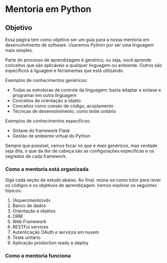 # Mentoria em Python

## Objetivo
Essa página tem como objetivo ser um guia para a nossa mentoria em desenvolvimento de software. Usaremos Python por ser uma linguagem mais simples.

Parte do processo de aprendizagem é genérico, ou seja, você aprende conceitos que são aplicáveis a qualquer linguagem ou ambiente. Outros são específicos à liguagem e ferramentas que está utilizando.

Exemplos de conhecimentos genéricos:
- Todas as estruturas de controle da linguagem: basta adaptar a sintaxe e programar em outra linguagem
- Conceitos de orientação a objeto
- Conceitos como coesão de código, acoplamento
- Técnicas de desenvolvimento, como teste unitário

Exemplos de conhecimentos específicos:
- Sintaxe do framework Flask
- Gestão de ambiente virtual do Python

Sempre que possível, vamos focar no que é mais genéricos, mas verdade seja dita, o que da dor de cabeça são as configurações específicas e os segredos de cada framework.

### Como a mentoria está organizada

Siga cada seção de estudo abaixo. Ao final, reúna-se como tutor para rever os códigos e os objetivos de aprendizagem. Iremos explorar os seguintes tópicos:

1. (Aquecimento)vdv
1. Banco de dados
1. Orientação a objetos
1. ORM
1. Web Framework
1. RESTFul services
1. Autenticação OAuth e serviços em nuvem
1. Teste unitário
1. Aplicação production ready e deploy

### Como a mentoria funciona

